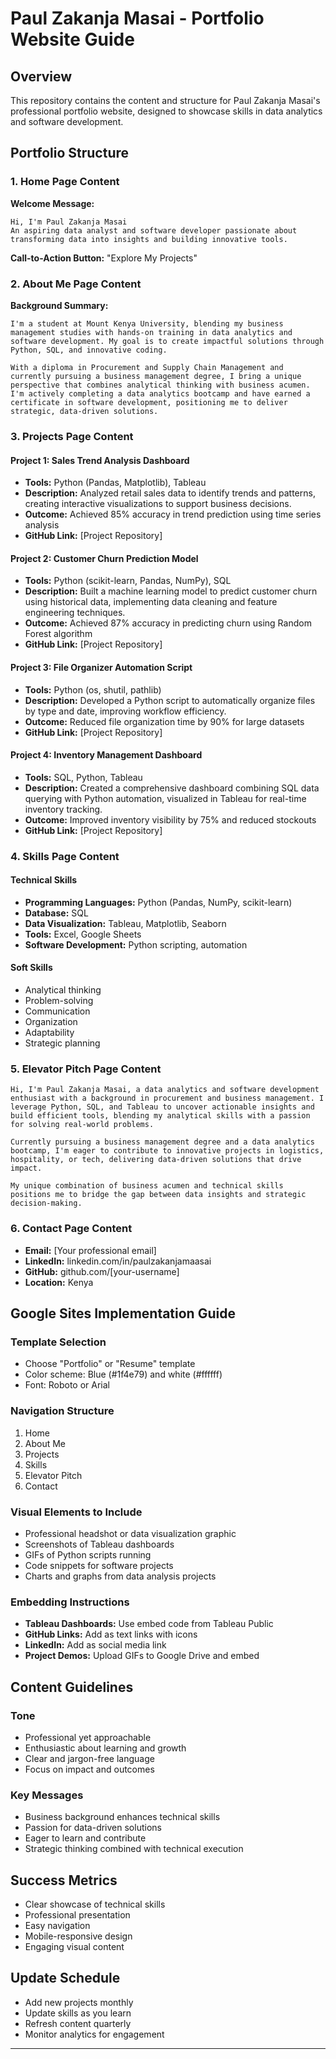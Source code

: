 # Paul Zakanja Masai - Portfolio Website Guide

## Overview
This repository contains the content and structure for Paul Zakanja Masai's professional portfolio website, designed to showcase skills in data analytics and software development.

## Portfolio Structure

### 1. Home Page Content
**Welcome Message:**
```
Hi, I'm Paul Zakanja Masai
An aspiring data analyst and software developer passionate about transforming data into insights and building innovative tools.
```

**Call-to-Action Button:** "Explore My Projects"

### 2. About Me Page Content
**Background Summary:**
```
I'm a student at Mount Kenya University, blending my business management studies with hands-on training in data analytics and software development. My goal is to create impactful solutions through Python, SQL, and innovative coding.

With a diploma in Procurement and Supply Chain Management and currently pursuing a business management degree, I bring a unique perspective that combines analytical thinking with business acumen. I'm actively completing a data analytics bootcamp and have earned a certificate in software development, positioning me to deliver strategic, data-driven solutions.
```

### 3. Projects Page Content

#### Project 1: Sales Trend Analysis Dashboard
- **Tools:** Python (Pandas, Matplotlib), Tableau
- **Description:** Analyzed retail sales data to identify trends and patterns, creating interactive visualizations to support business decisions.
- **Outcome:** Achieved 85% accuracy in trend prediction using time series analysis
- **GitHub Link:** [Project Repository]

#### Project 2: Customer Churn Prediction Model
- **Tools:** Python (scikit-learn, Pandas, NumPy), SQL
- **Description:** Built a machine learning model to predict customer churn using historical data, implementing data cleaning and feature engineering techniques.
- **Outcome:** Achieved 87% accuracy in predicting churn using Random Forest algorithm
- **GitHub Link:** [Project Repository]

#### Project 3: File Organizer Automation Script
- **Tools:** Python (os, shutil, pathlib)
- **Description:** Developed a Python script to automatically organize files by type and date, improving workflow efficiency.
- **Outcome:** Reduced file organization time by 90% for large datasets
- **GitHub Link:** [Project Repository]

#### Project 4: Inventory Management Dashboard
- **Tools:** SQL, Python, Tableau
- **Description:** Created a comprehensive dashboard combining SQL data querying with Python automation, visualized in Tableau for real-time inventory tracking.
- **Outcome:** Improved inventory visibility by 75% and reduced stockouts
- **GitHub Link:** [Project Repository]

### 4. Skills Page Content

#### Technical Skills
- **Programming Languages:** Python (Pandas, NumPy, scikit-learn)
- **Database:** SQL
- **Data Visualization:** Tableau, Matplotlib, Seaborn
- **Tools:** Excel, Google Sheets
- **Software Development:** Python scripting, automation

#### Soft Skills
- Analytical thinking
- Problem-solving
- Communication
- Organization
- Adaptability
- Strategic planning

### 5. Elevator Pitch Page Content
```
Hi, I'm Paul Zakanja Masai, a data analytics and software development enthusiast with a background in procurement and business management. I leverage Python, SQL, and Tableau to uncover actionable insights and build efficient tools, blending my analytical skills with a passion for solving real-world problems.

Currently pursuing a business management degree and a data analytics bootcamp, I'm eager to contribute to innovative projects in logistics, hospitality, or tech, delivering data-driven solutions that drive impact.

My unique combination of business acumen and technical skills positions me to bridge the gap between data insights and strategic decision-making.
```

### 6. Contact Page Content
- **Email:** [Your professional email]
- **LinkedIn:** linkedin.com/in/paulzakanjamaasai
- **GitHub:** github.com/[your-username]
- **Location:** Kenya

## Google Sites Implementation Guide

### Template Selection
- Choose "Portfolio" or "Resume" template
- Color scheme: Blue (#1f4e79) and white (#ffffff)
- Font: Roboto or Arial

### Navigation Structure
1. Home
2. About Me
3. Projects
4. Skills
5. Elevator Pitch
6. Contact

### Visual Elements to Include
- Professional headshot or data visualization graphic
- Screenshots of Tableau dashboards
- GIFs of Python scripts running
- Code snippets for software projects
- Charts and graphs from data analysis projects

### Embedding Instructions
- **Tableau Dashboards:** Use embed code from Tableau Public
- **GitHub Links:** Add as text links with icons
- **LinkedIn:** Add as social media link
- **Project Demos:** Upload GIFs to Google Drive and embed

## Content Guidelines

### Tone
- Professional yet approachable
- Enthusiastic about learning and growth
- Clear and jargon-free language
- Focus on impact and outcomes

### Key Messages
- Business background enhances technical skills
- Passion for data-driven solutions
- Eager to learn and contribute
- Strategic thinking combined with technical execution

## Success Metrics
- Clear showcase of technical skills
- Professional presentation
- Easy navigation
- Mobile-responsive design
- Engaging visual content

## Update Schedule
- Add new projects monthly
- Update skills as you learn
- Refresh content quarterly
- Monitor analytics for engagement

---
